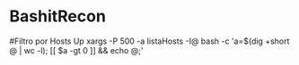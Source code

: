 # BashitRecon

#Filtro por Hosts Up
xargs -P 500 -a listaHosts -I@ bash -c 'a=$(dig +short @ | wc -l); [[ $a -gt 0 ]] && echo @;'
